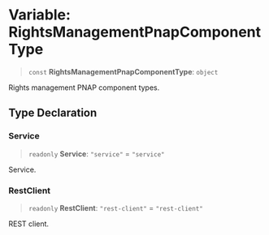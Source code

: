 # Variable: RightsManagementPnapComponentType

> `const` **RightsManagementPnapComponentType**: `object`

Rights management PNAP component types.

## Type Declaration

### Service

> `readonly` **Service**: `"service"` = `"service"`

Service.

### RestClient

> `readonly` **RestClient**: `"rest-client"` = `"rest-client"`

REST client.
